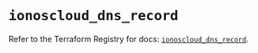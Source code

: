 # `ionoscloud_dns_record`

Refer to the Terraform Registry for docs: [`ionoscloud_dns_record`](https://registry.terraform.io/providers/ionos-cloud/ionoscloud/6.6.6/docs/resources/dns_record).
